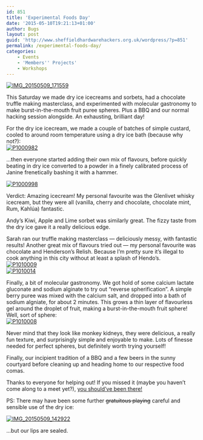 ```yaml
---
id: 851
title: 'Experimental Foods Day'
date: '2015-05-10T19:21:13+01:00'
author: Bugs
layout: post
guid: 'http://www.sheffieldhardwarehackers.org.uk/wordpress/?p=851'
permalink: /experimental-foods-day/
categories:
    - Events
    - 'Members'' Projects'
    - Workshops
---
```


[![IMG_20150509_171559](https://www.sheffieldhackspace.org.uk/wordpress/wp-content/uploads/2015/05/IMG_20150509_171559.jpg)](https://www.sheffieldhackspace.org.uk/wordpress/wp-content/uploads/2015/05/IMG_20150509_171559.jpg)

This Saturday we made dry ice icecreams and sorbets, had a chocolate truffle making masterclass, and experimented with molecular gastronomy to make burst-in-the-mouth fruit puree spheres. Plus a BBQ and our normal hacking session alongside. An exhausting, brilliant day!

For the dry ice icecream, we made a couple of batches of simple custard, cooled to around room temperature using a dry ice bath (because why not?):  
[![P1000982](https://www.sheffieldhackspace.org.uk/wordpress/wp-content/uploads/2015/05/P1000982.jpg)](https://www.sheffieldhackspace.org.uk/wordpress/wp-content/uploads/2015/05/P1000982.jpg)

…then everyone started adding their own mix of flavours, before quickly beating in dry ice converted to a powder in a finely calibrated process of Janine frenetically bashing it with a hammer.

[![P1000998](https://www.sheffieldhackspace.org.uk/wordpress/wp-content/uploads/2015/05/P1000998.jpg)](https://www.sheffieldhackspace.org.uk/wordpress/wp-content/uploads/2015/05/P1000998.jpg)

Verdict: Amazing icecream! My personal favourite was the Glenlivet whisky icecream, but they were all (vanilla, cherry and chocolate, chocolate mint, Rum, Kahlúa) fantastic.

Andy’s Kiwi, Apple and Lime sorbet was similarly great. The fizzy taste from the dry ice gave it a really delicious edge.

Sarah ran our truffle making masterclass — deliciously messy, with fantastic results! Another great mix of flavours tried out — my personal favourite was chocolate and Henderson’s Relish. Because I’m pretty sure it’s illegal to cook anything in this city without at least a splash of Hendo’s.  
[![P1010009](https://www.sheffieldhackspace.org.uk/wordpress/wp-content/uploads/2015/05/P1010009.jpg)](https://www.sheffieldhackspace.org.uk/wordpress/wp-content/uploads/2015/05/P1010009.jpg)  
[![P1010014](https://www.sheffieldhackspace.org.uk/wordpress/wp-content/uploads/2015/05/P1010014.jpg)](https://www.sheffieldhackspace.org.uk/wordpress/wp-content/uploads/2015/05/P1010014.jpg)

Finally, a bit of molecular gastronomy. We got hold of some calcium lactate gluconate and sodium alginate to try out “reverse spherification”. A simple berry puree was mixed with the calcium salt, and dropped into a bath of sodium algniate, for about 2 minutes. This grows a thin layer of flavourless gel around the droplet of fruit, making a burst-in-the-mouth fruit sphere! Well, sort of sphere:  
[![P1010008](https://www.sheffieldhackspace.org.uk/wordpress/wp-content/uploads/2015/05/P1010008.jpg)](https://www.sheffieldhackspace.org.uk/wordpress/wp-content/uploads/2015/05/P1010008.jpg)

Never mind that they look like monkey kidneys, they were delicious, a really fun texture, and surprisingly simple and enjoyable to make. Lots of finesse needed for perfect spheres, but definitely worth trying yourself!

Finally, our incipient tradition of a BBQ and a few beers in the sunny courtyard before cleaning up and heading home to our respective food comas.

Thanks to everyone for helping out! If you missed it (maybe you haven’t come along to a meet yet?), [you should’ve been there!](https://www.sheffieldhackspace.org.uk/wordpress/become-a-member/ "Become a Member")

PS: There may have been some further <s>gratuitous playing</s> careful and sensible use of the dry ice:

[![IMG_20150509_142922](https://www.sheffieldhackspace.org.uk/wordpress/wp-content/uploads/2015/05/IMG_20150509_142922.jpg)](https://www.sheffieldhackspace.org.uk/wordpress/wp-content/uploads/2015/05/IMG_20150509_142922.jpg)

…but our lips are sealed.